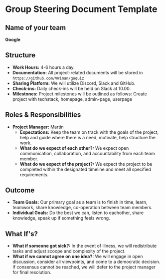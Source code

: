 # Group Steering Document Template

## Name of your team

**Google**

## Structure

- **Work Hours:** 4-6 hours a day.
- **Documentation:** All project-related documents will be stored in `https://github.com/VWiman/goquiz`
- **Sharing Platform:** We will utilize Discord, Slack and GitHub.
- **Check-ins:** Daily check-ins will be held on Slack at 10.00.
- **Milestones:** Project milestones will be outlined as follows: Create project with techstack, homepage, admin-page, userpage

## Roles & Responsibilities

- **Project Manager:** Martin
  - **Expectations:** Keep the team on track with the goals of the project, help and guide where there is a need, motivate, help structure the work.
  - **What do we expect of each other?:** We expect open communication, collaboration, and accountability from each team member.
  - **What do we expect of the project?:** We expect the project to be completed within the designated timeline and meet all specified requirements.

## Outcome

- **Team Goals:** Our primary goal as a team is to finish in time, learn, teamwork, share knowledge, co-operation between team members.
- **Individual Goals:** Do the best we can, listen to eachother, share knowledge, speak up if something feels wrong.

## What If's?

- **What if someone got sick?:** In the event of illness, we will redistribute tasks and adjust scoope and complexity of the project.
- **What if we cannot agree on one idea?:** We will engage in open discussion, consider all viewpoints, and come to a democratic decision. If consensus cannot be reached, we will defer to the project manager for final resolution.
